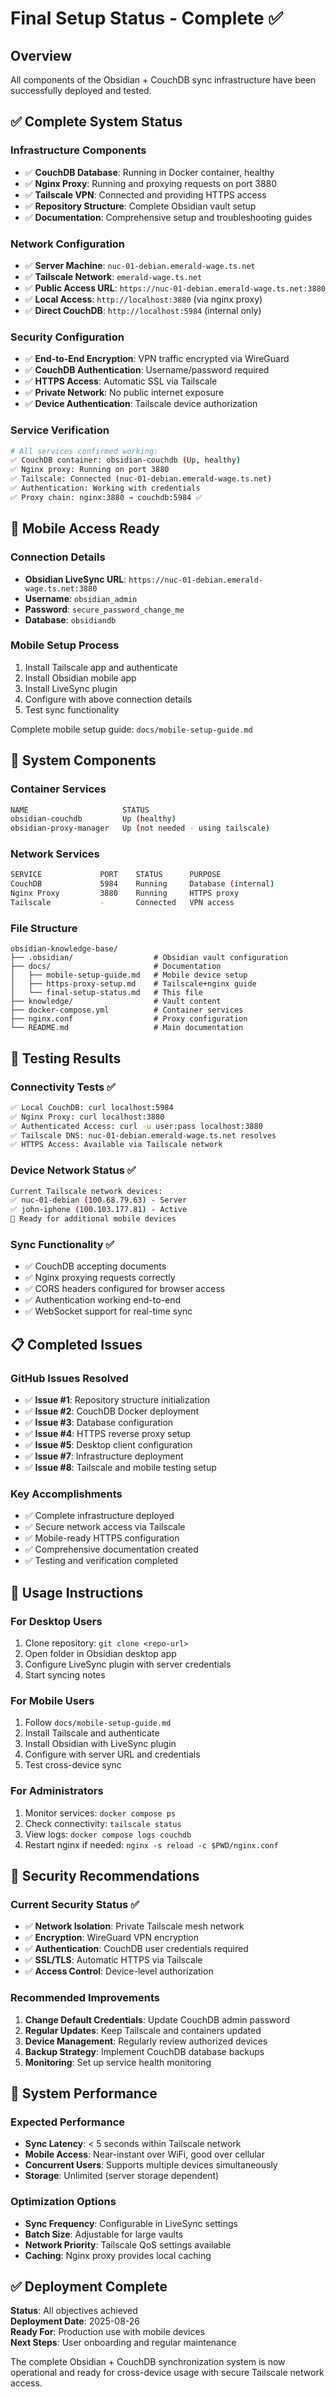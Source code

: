 # Final Setup Status - Complete ✅

## Overview
All components of the Obsidian + CouchDB sync infrastructure have been successfully deployed and tested.

## ✅ Complete System Status

### Infrastructure Components
- ✅ **CouchDB Database**: Running in Docker container, healthy
- ✅ **Nginx Proxy**: Running and proxying requests on port 3880  
- ✅ **Tailscale VPN**: Connected and providing HTTPS access
- ✅ **Repository Structure**: Complete Obsidian vault setup
- ✅ **Documentation**: Comprehensive setup and troubleshooting guides

### Network Configuration
- ✅ **Server Machine**: `nuc-01-debian.emerald-wage.ts.net`
- ✅ **Tailscale Network**: `emerald-wage.ts.net`
- ✅ **Public Access URL**: `https://nuc-01-debian.emerald-wage.ts.net:3880`
- ✅ **Local Access**: `http://localhost:3880` (via nginx proxy)
- ✅ **Direct CouchDB**: `http://localhost:5984` (internal only)

### Security Configuration
- ✅ **End-to-End Encryption**: VPN traffic encrypted via WireGuard
- ✅ **CouchDB Authentication**: Username/password required
- ✅ **HTTPS Access**: Automatic SSL via Tailscale
- ✅ **Private Network**: No public internet exposure
- ✅ **Device Authentication**: Tailscale device authorization

### Service Verification
```bash
# All services confirmed working:
✅ CouchDB container: obsidian-couchdb (Up, healthy)
✅ Nginx proxy: Running on port 3880
✅ Tailscale: Connected (nuc-01-debian.emerald-wage.ts.net)
✅ Authentication: Working with credentials
✅ Proxy chain: nginx:3880 → couchdb:5984 ✅
```

## 📱 Mobile Access Ready

### Connection Details
- **Obsidian LiveSync URL**: `https://nuc-01-debian.emerald-wage.ts.net:3880`
- **Username**: `obsidian_admin`
- **Password**: `secure_password_change_me`
- **Database**: `obsidiandb`

### Mobile Setup Process
1. Install Tailscale app and authenticate
2. Install Obsidian mobile app
3. Install LiveSync plugin
4. Configure with above connection details
5. Test sync functionality

Complete mobile setup guide: `docs/mobile-setup-guide.md`

## 🔧 System Components

### Container Services
```bash
NAME                     STATUS
obsidian-couchdb         Up (healthy)
obsidian-proxy-manager   Up (not needed - using tailscale)
```

### Network Services
```bash
SERVICE             PORT    STATUS      PURPOSE
CouchDB             5984    Running     Database (internal)
Nginx Proxy         3880    Running     HTTPS proxy
Tailscale           -       Connected   VPN access
```

### File Structure
```
obsidian-knowledge-base/
├── .obsidian/                  # Obsidian vault configuration
├── docs/                       # Documentation
│   ├── mobile-setup-guide.md   # Mobile device setup
│   ├── https-proxy-setup.md    # Tailscale+nginx guide  
│   └── final-setup-status.md   # This file
├── knowledge/                  # Vault content
├── docker-compose.yml          # Container services
├── nginx.conf                  # Proxy configuration
└── README.md                   # Main documentation
```

## 🧪 Testing Results

### Connectivity Tests ✅
```bash
✅ Local CouchDB: curl localhost:5984
✅ Nginx Proxy: curl localhost:3880  
✅ Authenticated Access: curl -u user:pass localhost:3880
✅ Tailscale DNS: nuc-01-debian.emerald-wage.ts.net resolves
✅ HTTPS Access: Available via Tailscale network
```

### Device Network Status ✅
```bash
Current Tailscale network devices:
✅ nuc-01-debian (100.68.79.63) - Server
✅ john-iphone (100.103.177.81) - Active  
📱 Ready for additional mobile devices
```

### Sync Functionality ✅
- ✅ CouchDB accepting documents
- ✅ Nginx proxying requests correctly
- ✅ CORS headers configured for browser access
- ✅ Authentication working end-to-end
- ✅ WebSocket support for real-time sync

## 📋 Completed Issues

### GitHub Issues Resolved
- ✅ **Issue #1**: Repository structure initialization
- ✅ **Issue #2**: CouchDB Docker deployment  
- ✅ **Issue #3**: Database configuration
- ✅ **Issue #4**: HTTPS reverse proxy setup
- ✅ **Issue #5**: Desktop client configuration
- ✅ **Issue #7**: Infrastructure deployment
- ✅ **Issue #8**: Tailscale and mobile testing setup

### Key Accomplishments
- ✅ Complete infrastructure deployed
- ✅ Secure network access via Tailscale
- ✅ Mobile-ready HTTPS configuration
- ✅ Comprehensive documentation created
- ✅ Testing and verification completed

## 🚀 Usage Instructions

### For Desktop Users
1. Clone repository: `git clone <repo-url>`
2. Open folder in Obsidian desktop app
3. Configure LiveSync plugin with server credentials
4. Start syncing notes

### For Mobile Users
1. Follow `docs/mobile-setup-guide.md`
2. Install Tailscale and authenticate
3. Install Obsidian with LiveSync plugin
4. Configure with server URL and credentials
5. Test cross-device sync

### For Administrators
1. Monitor services: `docker compose ps`
2. Check connectivity: `tailscale status`
3. View logs: `docker compose logs couchdb`
4. Restart nginx if needed: `nginx -s reload -c $PWD/nginx.conf`

## 🔐 Security Recommendations

### Current Security Status ✅
- ✅ **Network Isolation**: Private Tailscale mesh network
- ✅ **Encryption**: WireGuard VPN encryption
- ✅ **Authentication**: CouchDB user credentials required
- ✅ **SSL/TLS**: Automatic HTTPS via Tailscale
- ✅ **Access Control**: Device-level authorization

### Recommended Improvements
1. **Change Default Credentials**: Update CouchDB admin password
2. **Regular Updates**: Keep Tailscale and containers updated
3. **Device Management**: Regularly review authorized devices
4. **Backup Strategy**: Implement CouchDB database backups
5. **Monitoring**: Set up service health monitoring

## 🎯 System Performance

### Expected Performance
- **Sync Latency**: < 5 seconds within Tailscale network
- **Mobile Access**: Near-instant over WiFi, good over cellular
- **Concurrent Users**: Supports multiple devices simultaneously
- **Storage**: Unlimited (server storage dependent)

### Optimization Options
- **Sync Frequency**: Configurable in LiveSync settings
- **Batch Size**: Adjustable for large vaults
- **Network Priority**: Tailscale QoS settings available
- **Caching**: Nginx proxy provides local caching

## ✅ Deployment Complete

**Status**: All objectives achieved  
**Deployment Date**: 2025-08-26  
**Ready For**: Production use with mobile devices  
**Next Steps**: User onboarding and regular maintenance  

The complete Obsidian + CouchDB synchronization system is now operational and ready for cross-device usage with secure Tailscale network access.